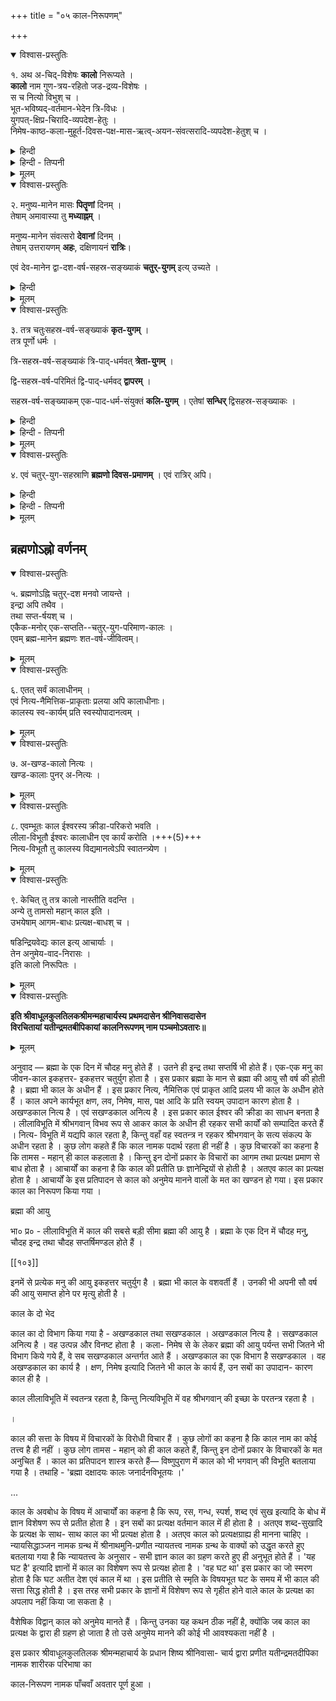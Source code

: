 +++
title = "०५ काल-निरूपणम्"

+++

<details open><summary>विश्वास-प्रस्तुतिः</summary>

१. अथ अ-चिद्-विशेषः **कालो** निरूप्यते ।  
**कालो** नाम गुण-त्रय-रहितो जड-द्रव्य-विशेषः ।  
स च नित्यो विभुश् च ।  
भूत-भविष्यद्-वर्तमान-भेदेन त्रि-विधः ।  
युगपत्-क्षिप्र-चिरादि-व्यपदेश-हेतुः ।  
निमेष-काष्ठ-कला-मुहूर्त-दिवस-पक्ष-मास-ऋत्व्-अयन-संवत्सरादि-व्यपदेश-हेतुश् च ।
</details>

<details><summary>हिन्दी</summary>

अनुवाद - प्रकृति का निरूपण कर लेने के पश्चात् काल का निरूपण किया जा रहा है । सत्त्वगुण, रजोगुण एवं तमोगुण, इन तीनों गुणों से रहित जड़द्रव्य-विशेष को काल कहते हैं; यह काल का लक्षण है । वह काल नित्य तथा व्यापक द्रव्य है । वह काल भूत, भविष्यत् एवं वर्तमान के भेद से तीन प्रकार का होता है । उस काल को ही लेकर युगपत् ( एक साथ), शीघ्र तथा देर से इत्यादि व्यपदेश होते हैं । 

काल के ही द्वारा निमेष, काष्ठा, कला, घटी, मुहूर्त, दिन, पक्ष, मास, ऋतु, अयन एवं वर्ष आदि व्यवहार होते हैं ।  
</details>

<details><summary>हिन्दी - तिप्पनी</summary>

काल का निरूपण

भा० प्र०-- काल जडद्रव्यों में अन्यतम है । तीनों गुणों से रहित होते हुए जड़द्रव्य होना काल का लक्षण है । काल का छोटा लक्षण है— सत्त्वगुण रहित होते हुए जड़द्रव्य [[१०१]] होना । महर्षि पराशर कहते हैं - हे द्विज ! यह ऐश्वर्यसम्पन्न काल अनादि तथा अनन्त है । 'अनादिर्भगवान् कालो नान्तोऽस्य द्विज विद्यते।' इस वाक्य से सिद्ध होता है कि काल नित्य है । यह भी नहीं कहा जा सकता कि अपनी उत्पत्ति से पहले तथा विनाश के पश्चात् काल नहीं रहता है, क्योंकि पूर्व एवं पश्चात् शब्द भी काल के ही वाचक हैं । अतएव उन कालों में भी काल का अस्तित्व सिद्ध होता है ।  
प्रकृतिमण्डल में काल सर्वत्र रहता है ।  
'कालं स पचते तत्र न कालस्तत्र वै प्रभुः ।'  
इस वाक्य के अनुसार नित्यविभूति में भी काल की सत्ता प्रतीत होती है ।  
इस प्रकार काल का व्यापकत्व सिद्ध होता है । 
प्रकृतिमण्डल में सभी कार्य कालकृत होते हैं ।  

दिव्य वैकुण्ठलोक में सभी दिव्य पदार्थों के परिणाम  
श्रीभगवान् की इच्छा से होते हैं ।  
विष्णुपुराण में कहा भी गया है -  
नित्यविभूति में कला, मुहूर्त आदि उपाधियों वाला काल  
श्रीभगवान् की विभूति के परिणाम का साधन नहीं बनता है । 


काल के तीन भेद बतलाए गये हैं- भूतकाल, भविष्यत्काल और वर्तमानकाल । कुछ लोग भूत एवं भविष्यत् इन दो कालों को ही मानते हैं । वे वर्तमान काल को स्वीकारना नहीं चाहते हैं । किन्तु वर्तमान काल को स्वीकार किये बिना काम नहीं चल सकता है, क्योंकि सभी प्रत्यक्ष वर्तमान काल में होते हैं, वर्तमान काल के बिना कोई भी प्रत्यक्ष नहीं हो सकता है । 'घटः अस्ति' इस प्रत्यक्ष के द्वारा भी वर्तमान काल की सिद्धि होती है । किञ्च भूतकाल तथा भविष्यत् काल की सीमा है वर्तमान काल । वर्तमान काल के द्वारा ही भूत एवं भविष्यत् काल का विभाग होता है, इसलिये भी वर्तमान काल को स्वीकार करना चाहिए। महर्षि पाणिनि 'वर्तमाने लट्' इस सूत्र के द्वारा वर्तमानकालिक लकार का उपदेश करते हैं, इसलिये भी वर्तमान काल को स्वीकार करना चाहिए । 

निमेष, कला, काष्ठा आदि के द्वारा काल के अल्प, अल्पतर, अल्पतम भेदों का व्यपदेश किया गया है ।  
ये काल के भेद भी औपाधिक हैं ।
</details>


<details><summary>मूलम्</summary>

१. अथ अचिद्विशेषः कालो निरूप्यते । कालो नाम गुणत्रयरहितो जडद्रव्यविशेषः । स च नित्यो विभुश्च । भूतभविष्यद्वर्तमानभेदेन त्रिविधः । युगपत्क्षिप्रचिरादिव्य-पदेशहेतुः । निमेषकाष्ठकलामुहूर्तदिवसपक्षमासऋत्वयनसंवत्सरादिव्यपदेशहेतुश्च ।
</details>

<details open><summary>विश्वास-प्रस्तुतिः</summary>

२. मनुष्य-मानेन मासः **पितॄणां** दिनम् ।  
तेषाम् अमावास्या तु **मध्याह्नम्** । 

मनुष्य-मानेन संवत्सरो **देवानां** दिनम् ।  
तेषाम् उत्तरायणम् **अहः**, दक्षिणायनं **रात्रिः**।  

एवं देव-मानेन द्वा-दश-वर्ष-सहस्र-सङ्ख्याकं **चतुर्-युगम्** इत्य् उच्यते ।
</details>

<details><summary>हिन्दी</summary>

मनुष्यों के एक माह का पितरों का एक दिन होता है । अमावास्या के दिन ही पितरों का मध्याह्न होता है । मनुष्यों के एक वर्ष का देवताओं का एक दिन होता है । उत्तरायण ही देवताओं का दिन होता है । दक्षिणायन ही देवताओं की रात्रि होती है । इस प्रकार देवताओं के प्रमाण से बारह हजार वर्षों का एक चतुर्युग होता है । 
</details>

<details><summary>मूलम्</summary>

२. मनुष्यमानेन मासः पितॄणां दिनम् । तेषाम् अमावास्या तु मध्याह्नम् । मनुष्य- मानेन संवत्सरो देवानां दिनम् । तेषामुत्तरायणमहः । दक्षिणायनं रात्रिः। एवं देवमानेन द्वादशवर्षसहस्रसङ्ख्याकं चतुर्युगमित्युच्यते ।
</details>


<details open><summary>विश्वास-प्रस्तुतिः</summary>

३. तत्र चतुःसहस्र-वर्ष-सङ्ख्याकं **कृत-युगम्** ।  
तत्र पूर्णो धर्मः । 

त्रि-सहस्र-वर्ष-सङ्ख्याकं त्रि-पाद्-धर्मवत् **त्रेता-युगम्** । 

द्वि-सहस्र-वर्ष-परिमितं द्वि-पाद्-धर्मवद् **द्वापरम्** । 

सहस्र-वर्ष-सङ्ख्याकम् एक-पाद-धर्म-संयुक्तं **कलि-युगम्** । 
एतेषां **सन्धिर्** द्विसहस्र-सङ्ख्याकः ।
</details>

<details><summary>हिन्दी</summary>

उसमें चार हजार वर्षों का सत्ययुग होता है । इस युग में धर्म पूर्णरूप से रहता है। तीन हजार वर्षों का त्रेतायुग होता है । इस युग में धर्म के तीन पाद होते हैं । दो हजार वर्षों का द्वापर युग होता है । इस युग में धर्म के दो पाद रहते हैं । एक हजार वर्षों का कलियुग होता है । इस युग में धर्म एक पाद वाला रहता है। इन युगों की सन्धि दो हजार वर्षों की होती है । 
</details>

<details><summary>हिन्दी - तिप्पनी</summary>

इस प्रकार पितरों एवं देवताओं के दिन का वर्णन किया गया । चतुर्युग का वर्णन इत्यादि भी औपाधिक है । इन सबों का विस्तारपूर्वक वर्णन विष्णुपुराण आदि ग्रन्थों में किया गया है । सत्ययुग, त्रेतायुग, द्वापरयुग तथा कलियुग का भी वर्णन पुराणों में वर्णित है । इन युगों में धर्म को चतुष्पाद, त्रिपाद, द्विपाद एवं एकपाद इत्यादि रूप से कहा गया है । इसका कारण है कि धर्म की कल्पना एक वृषभ रूप से पुराणों में की गयी है । जिस प्रकार वृषभ के चार पैर होते हैं, उसी प्रकार सत्यरूपी वृषभ के भी चार पैर हैं - तपः, शौच, दया तथा दान । युगों के क्रमशः इन धर्म के लक्षणों का क्रमशः ह्रास होना ही धर्म रूपी वृषभ के पैरों का विनाश है । तपः, शौच, दया एवं दान-धर्म के इन चारों लक्षणों का सत्ययुग में प्रचुरतया अनुष्ठान होता है। त्रेतायुग आदि युगों में क्रम से इस धर्म के पादों का ह्रास होता जाता है । कलियुग में केवल दान मात्र अवशिष्ट रह जाता है । धर्म के अन्य लक्षणों का विलोप हो जाता है, अतएव कलियुग में धर्म एक पैर वाला रह जाता है ।


[[१०२]]
</details>

<details><summary>मूलम्</summary>

३. तत्र चतुःसहस्रवर्षसङ्ख्याकं कृतयुगम् । तत्र पूर्णो धर्मः । त्रिसहस्रवर्ष-सङ्ख्याकं त्रिपाद्धर्मवत् त्रेतायुगम् । द्विसहस्रवर्षपरिमितं द्विपाद्धर्मवत् द्वापरम् । सहस्रवर्षसङ्ख्याकम् एकपादधर्मसंयुक्तं कलियुगम् । एतेषां सन्धिर्द्विसहस्र-सङ्ख्याकः ।
</details>

<details open><summary>विश्वास-प्रस्तुतिः</summary>

४. एवं चतुर्-युग-सहस्राणि **ब्रह्मणो दिवस-प्रमाणम्** । एवं रात्रिर् अपि।
</details>

<details><summary>हिन्दी</summary>

इस तरह के एक हजार चतुर्युग का ब्रह्मा का एक दिन होता है । इतनी ही बड़ी बह्मा की रात्रि होती है ।
</details>

<details><summary>हिन्दी - तिप्पनी</summary>

लीलाविभूति में ब्रह्मा का दिन, उनकी रात्रि तथा उनकी आयु ही काल की सर्वाधिक सीमा है । इसके बाद काल का कोई बड़ा विभाग नहीं किया गया है ।
</details>


<details><summary>मूलम्</summary>

४. एवं चतुर्युगसहस्राणि ब्रह्मणो दिवसप्रमाणम् । एवं रात्रिरपि।
</details>



## ब्रह्मणोऽह्नो वर्णनम् 
<details open><summary>विश्वास-प्रस्तुतिः</summary>

५. ब्रह्मणोऽह्नि चतुर्-दश मनवो जायन्ते ।  
इन्द्रा अपि तथैव ।  
तथा सप्त-र्षयश् च ।  
एकैक-मनोर् एक-सप्तति--चतुर्-युग-परिमाण-कालः ।  
एवम् ब्रह्म-मानेन ब्रह्मणः शत-वर्ष-जीवित्वम्।
</details>

<details><summary>मूलम्</summary>

५. ब्रह्मणोऽह्नि चतुर्दश मनवो जायन्ते । इन्द्रा अपि तथैव । तथा सप्तर्षयश्च । एकैकमनोरेकसप्ततिचतुर्युगपरिमाणकालः । एवम् ब्रह्ममानेन ब्रह्मणः शतवर्ष-जीवित्वम्।
</details>


<details open><summary>विश्वास-प्रस्तुतिः</summary>

६. एतत् सर्वं कालाधीनम् ।  
एवं नित्य-नैमित्तिक-प्राकृताः प्रलया अपि कालाधीनाः।  
कालस्य स्व-कार्यम् प्रति स्वस्योपादानत्वम् ।
</details>

<details><summary>मूलम्</summary>

६. एतत् सर्वं कालाधीनम् । एवं नित्यनैमित्तिकप्राकृताः प्रलया अपि कालाधीनाः। कालस्य स्वकार्यम् प्रति स्वस्योपादानत्वम् ।
</details>

<details open><summary>विश्वास-प्रस्तुतिः</summary>

७. अ-खण्ड-कालो नित्यः ।  
खण्ड-कालाः पुनर् अ-नित्यः ।
</details>

<details><summary>मूलम्</summary>

७. अखण्डकालो नित्यः । खण्डकालाः पुनरनित्यः ।
</details>


<details open><summary>विश्वास-प्रस्तुतिः</summary>

८. एवम्भूतः काल ईश्वरस्य क्रीडा-परिकरो भवति ।  
लीला-विभूतौ ईश्वरः कालाधीन एव कार्यं करोति ।+++(5)+++  
नित्य-विभूतौ तु कालस्य विद्यमानत्वेऽपि स्वातन्त्र्येण ।
</details>

<details><summary>मूलम्</summary>

८. एवम्भूतः काल ईश्वरस्य क्रीडापरिकरो भवति । लीलाविभूतौ ईश्वरः कालाधीन एव कार्यं करोति । नित्यविभूतौ तु कालस्य विद्यमानत्वेऽपि स्वातन्त्र्येण ।
</details>



<details open><summary>विश्वास-प्रस्तुतिः</summary>

९. केचित् तु तत्र कालो नास्तीति वदन्ति ।  
अन्ये तु तामसो महान् काल इति ।  
उभयेषाम् आगम-बाधः प्रत्यक्ष-बाधश् च ।  

षडिन्द्रियवेद्यः काल इत्य् आचार्याः ।  
तेन अनुमेय-वाद-निरासः ।  
इति कालो निरूपितः ।
</details>

<details><summary>मूलम्</summary>

९. केचित्तु तत्र कालो नास्तीति वदन्ति । अन्ये तु तामसो महान् काल इति । उभयेषाम् आगमबाधः प्रत्यक्षबाधश्च । षडिन्द्रियवेद्यः काल इत्याचार्याः । तेन अनुमेयवादनिरासः । इति कालो निरूपितः ।
</details>



<details open><summary>विश्वास-प्रस्तुतिः</summary>

**इति श्रीवाधूलकुलतिलकश्रीमन्महाचार्यस्य प्रथमदासेन श्रीनिवासदासेन  
विरचितायां यतीन्द्रमतबीपिकायां कालनिरूपणम् नाम पञ्चमोऽवतारः॥**

</details>

<details><summary>मूलम्</summary>

**इति श्रीवाधूलकुलतिलकश्रीमन्महाचार्यस्य प्रथमदासेन श्रीनिवासदासेन  
विरचितायां यतीन्द्रमतबीपिकायां कालनिरूपणम् नाम पञ्चमोऽवतारः॥**

</details>




अनुवाद — ब्रह्मा के एक दिन में चौदह मनु होते हैं । उतने ही इन्द्र तथा सप्तर्षि भी होते हैं। एक-एक मनु का जीवन-काल इकहत्तर- इकहत्तर चतुर्युग होता है । इस प्रकार ब्रह्मा के मान से ब्रह्मा की आयु सौ वर्ष की होती है । ब्रह्मा भी काल के अधीन हैं । इस प्रकार नित्य, नैमित्तिक एवं प्राकृत आदि प्रलय भी काल के अधीन होते हैं । काल अपने कार्यभूत क्षण, लव, निमेष, मास, पक्ष आदि के प्रति स्वयम् उपादान कारण होता है । अखण्डकाल नित्य है । एवं सखण्डकाल अनित्य है । इस प्रकार काल ईश्वर की क्रीडा का साधन बनता है । लीलाविभूति में श्रीभगवान् विभव रूप से आकर काल के अधीन ही रहकर सभी कार्यों को सम्पादित करते हैं । नित्य- विभूति में यद्यपि काल रहता है, किन्तु वहाँ वह स्वतन्त्र न रहकर श्रीभगवान् के सत्य संकल्प के अधीन रहता है । कुछ लोग कहते हैं कि काल नामक पदार्थ रहता ही नहीं है । कुछ विचारकों का कहना है कि तामस - महान् ही काल कहलाता है । किन्तु इन दोनों प्रकार के विचारों का आगम तथा प्रत्यक्ष प्रमाण से बाध होता है । आचार्यों का कहना है कि काल की प्रतीति छः ज्ञानेन्द्रियों से होती है । अतएव काल का प्रत्यक्ष होता है । आचार्यों के इस प्रतिपादन से काल को अनुमेय मानने वालों के मत का खण्डन हो गया। इस प्रकार काल का निरूपण किया गया । 


ब्रह्मा की आयु 


भा० प्र० - लीलाविभूति में काल की सबसे बड़ी सीमा ब्रह्मा की आयु है । ब्रह्मा के एक दिन में चौदह मनु, चौदह इन्द्र तथा चौदह सप्तर्षिमण्डल होते हैं । 


 


[[१०३]]


इनमें से प्रत्येक मनु की आयु इकहत्तर चतुर्युग है । ब्रह्मा भी काल के वशवर्ती हैं । उनकी भी अपनी सौ वर्ष की आयु समाप्त होने पर मृत्यु होती है । 


काल के दो भेद 


काल का दो विभाग किया गया है - अखण्डकाल तथा सखण्डकाल । अखण्डकाल नित्य है । सखण्डकाल अनित्य है । वह उत्पन्न और विनष्ट होता है । कला- निमेष से के लेकर ब्रह्मा की आयु पर्यन्त सभी जितने भी विभाग किये गये हैं, वे सब सखण्डकाल अन्तर्गत आते हैं । अखण्डकाल का एक विभाग है सखण्डकाल । वह अखण्डकाल का कार्य है । क्षण, निमेष इत्यादि जितने भी काल के कार्य हैं, उन सबों का उपादान- कारण काल ही है । 


काल लीलाविभूति में स्वतन्त्र रहता है, किन्तु नित्यविभूति में वह श्रीभगवान् की इच्छा के परतन्त्र रहता है । 


। 


काल की सत्ता के विषय में विचारकों के विरोधी विचार हैं । कुछ लोगों का कहना है कि काल नाम का कोई तत्त्व है ही नहीं । कुछ लोग तामस - महान् को ही काल कहते हैं, किन्तु इन दोनों प्रकार के विचारकों के मत अनुचित हैं । काल का प्रतिपादन शास्त्र करते हैं— विष्णुपुराण में काल को भी भगवान् की विभूति बतलाया गया है । तथाहि - 'ब्रह्मा दक्षादयः कालः जनार्दनविभूतयः ।' 


... 


काल के अवबोध के विषय में आचार्यों का कहना है कि रूप, रस, गन्ध, स्पर्श, शब्द एवं सुख इत्यादि के बोध में ज्ञान विशेषण रूप से प्रतीत होता है । इन सबों का प्रत्यक्ष वर्तमान काल में ही होता है । अतएव शब्द-सुखादि के प्रत्यक्ष के साथ- साथ काल का भी प्रत्यक्ष होता है । अतएव काल को प्रत्यक्षग्राह्य ही मानना चाहिए । न्यायसिद्धाञ्जन नामक ग्रन्थ में श्रीनाथमुनि-प्रणीत न्यायतत्त्व नामक ग्रन्थ के वाक्यों को उद्धृत करते हुए बतलाया गया है कि न्यायतत्त्व के अनुसार - सभी ज्ञान काल का ग्रहण करते हुए ही अनुभूत होते हैं । 'यह घट है' इत्यादि ज्ञानों में काल का विशेषण रूप से प्रत्यक्ष होता है । 'वह घट था' इस प्रकार का जो स्मरण होता है कि घट अतीत देश एवं काल में था । इस प्रतीति से स्मृति के विषयभूत घट के समय में भी काल की सत्ता सिद्ध होती है । इस तरह सभी प्रकार के ज्ञानों में विशेषण रूप से गृहीत होने वाले काल के प्रत्यक्ष का अपलाप नहीं किया जा सकता है । 


वैशेषिक विद्वान् काल को अनुमेय मानते हैं । किन्तु उनका यह कथन ठीक नहीं है, क्योंकि जब काल का प्रत्यक्ष के द्वारा ही ग्रहण हो जाता है तो उसे अनुमेय मानने की कोई भी आवश्यकता नहीं है । 


इस प्रकार श्रीवाधूलकुलतिलक श्रीमन्महाचार्य के प्रधान शिष्य श्रीनिवासा- चार्य द्वारा प्रणीत यतीन्द्रमतदीपिका नामक शारीरक परिभाषा का 


काल-निरूपण नामक पाँचवाँ अवतार पूर्ण हुआ । 

